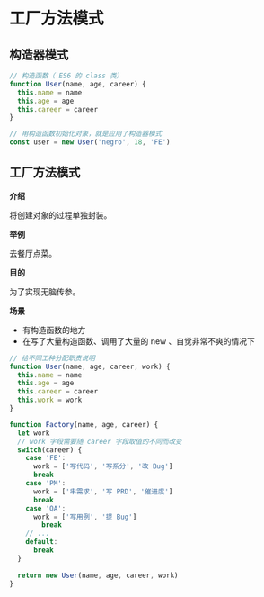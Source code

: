 # 工厂方法模式

## 构造器模式

```js
// 构造函数（ ES6 的 class 类）
function User(name, age, career) {
  this.name = name
  this.age = age
  this.career = career
}

// 用构造函数初始化对象，就是应用了构造器模式
const user = new User('negro', 18, 'FE')
```



## 工厂方法模式

**介绍**

将创建对象的过程单独封装。



**举例**

去餐厅点菜。



**目的**

为了实现无脑传参。



**场景**

- 有构造函数的地方
- 在写了大量构造函数、调用了大量的 new 、自觉非常不爽的情况下

```js
// 给不同工种分配职责说明
function User(name, age, career, work) {
  this.name = name
  this.age = age
  this.career = career
  this.work = work
}

function Factory(name, age, career) {
  let work
  // work 字段需要随 career 字段取值的不同而改变
  switch(career) {
    case 'FE':
      work = ['写代码', '写系分', '改 Bug']
      break
    case 'PM':
      work = ['串需求', '写 PRD', '催进度']
      break
    case 'QA':
      work = ['写用例', '提 Bug']
    	break
    // ...
    default:
      break
  }
  
  return new User(name, age, career, work)
}
```

